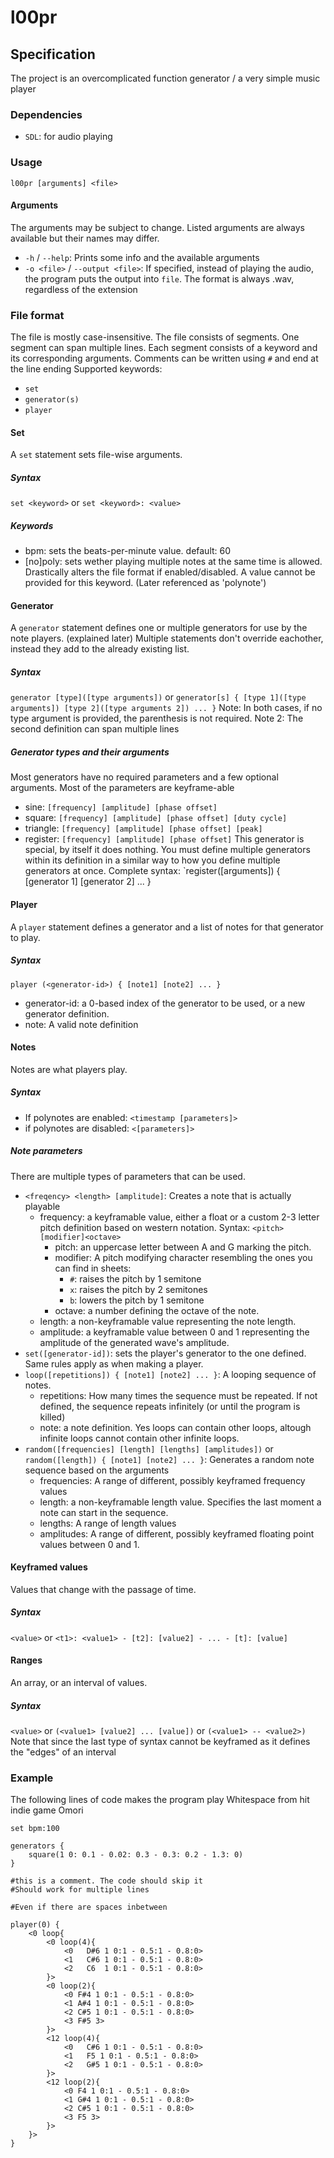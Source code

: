 # l00pr

## Specification

The project is an overcomplicated function generator / a very simple music player

### Dependencies
- `SDL`: for audio playing

### Usage
`l00pr [arguments] <file>`

#### Arguments
The arguments may be subject to change. Listed arguments are always available but their names may differ.
- `-h` / `--help`: Prints some info and the available arguments
- `-o <file>` / `--output <file>`: If specified, instead of playing the audio, the program puts the output into `file`. The format is always .wav, regardless of the extension

### File format
The file is mostly case-insensitive. The file consists of segments. One segment can span multiple lines. Each segment consists of a keyword and its corresponding arguments. Comments can be written using `#` and end at the line ending
Supported keywords:
- `set`
- `generator(s)`
- `player`

#### Set
A `set` statement sets file-wise arguments.

##### Syntax
`set <keyword>` or `set <keyword>: <value>`

##### Keywords
- bpm: sets the beats-per-minute value. default: 60
- [no]poly: sets wether playing multiple notes at the same time is allowed. Drastically alters the file format if enabled/disabled. A value cannot be provided for this keyword. (Later referenced as 'polynote')

#### Generator
A `generator` statement defines one or multiple generators for use by the note players. (explained later) Multiple statements don't override eachother, instead they add to the already existing list.

##### Syntax
`generator [type]([type arguments])` or `generator[s] { [type 1]([type arguments]) [type 2]([type arguments 2]) ... }`
Note: In both cases, if no type argument is provided, the parenthesis is not required.
Note 2: The second definition can span multiple lines

##### Generator types and their arguments
Most generators have no required parameters and a few optional arguments. Most of the parameters are keyframe-able
- sine: `[frequency] [amplitude] [phase offset]`
- square: `[frequency] [amplitude] [phase offset] [duty cycle]`
- triangle: `[frequency] [amplitude] [phase offset] [peak]`
- register: `[frequency] [amplitude] [phase offset]` This generator is special, by itself it does nothing. You must define multiple generators within its definition in a similar way to how you define multiple generators at once. Complete syntax: `register([arguments]) { [generator 1] [generator 2] ... }

#### Player
A `player` statement defines a generator and a list of notes for that generator to play.

##### Syntax
`player (<generator-id>) { [note1] [note2] ... }`
- generator-id: a 0-based index of the generator to be used, or a new generator definition.
- note: A valid note definition

#### Notes
Notes are what players play.

##### Syntax
- If polynotes are enabled:  `<timestamp [parameters]>`
- if polynotes are disabled: `<[parameters]>`

##### Note parameters
There are multiple types of parameters that can be used.
- `<freqency> <length> [amplitude]`: Creates a note that is actually playable
  - frequency: a keyframable value, either a float or a custom 2-3 letter pitch definition based on western notation. Syntax: `<pitch>[modifier]<octave>`
    - pitch: an uppercase letter between A and G marking the pitch.
    - modifier: A pitch modifying  character resembling the ones you can find in sheets:
      - `#`: raises the pitch by 1 semitone
      - `x`: raises the pitch by 2 semitones
      - `b`: lowers the pitch by 1 semitone
    - octave: a number defining the octave of the note.
  - length: a non-keyframable value representing the note length.
  - amplitude: a keyframable value between 0 and 1 representing the amplitude of the generated wave's amplitude.
- `set([generator-id])`: sets the player's generator to the one defined. Same rules apply as when making a player.
- `loop([repetitions]) { [note1] [note2] ... }`: A looping sequence of notes.
  - repetitions: How many times the sequence must be repeated. If not defined, the sequence repeats infinitely (or until the program is killed)
  - note: a note definition. Yes loops can contain other loops, altough infinite loops cannot contain other infinite loops.
- `random([frequencies] [length] [lengths] [amplitudes])` or `random([length]) { [note1] [note2] ... }`: Generates a random note sequence based on the arguments
  - frequencies: A range of different, possibly keyframed frequency values
  - length: a non-keyframable length value. Specifies the last moment a note can start in the sequence.
  - lengths: A range of length values
  - amplitudes: A range of different, possibly keyframed floating point values between 0 and 1.

#### Keyframed values
Values that change with the passage of time.

##### Syntax
`<value>` or `<t1>: <value1> - [t2]: [value2] - ... - [t]: [value]`

#### Ranges
An array, or an interval of values.

##### Syntax
`<value>` or `(<value1> [value2] ... [value])` or `(<value1> -- <value2>)`
Note that since the last type of syntax cannot be keyframed as it defines the "edges" of an interval

### Example
The following lines of code makes the program play Whitespace from hit indie game Omori
```
set bpm:100

generators {
    square(1 0: 0.1 - 0.02: 0.3 - 0.3: 0.2 - 1.3: 0)
}

#this is a comment. The code should skip it
#Should work for multiple lines

#Even if there are spaces inbetween

player(0) {
    <0 loop{ 
        <0 loop(4){
            <0   D#6 1 0:1 - 0.5:1 - 0.8:0>
            <1   C#6 1 0:1 - 0.5:1 - 0.8:0>
            <2   C6  1 0:1 - 0.5:1 - 0.8:0>
        }>
        <0 loop(2){
            <0 F#4 1 0:1 - 0.5:1 - 0.8:0>
            <1 A#4 1 0:1 - 0.5:1 - 0.8:0>
            <2 C#5 1 0:1 - 0.5:1 - 0.8:0>
            <3 F#5 3>
        }>
        <12 loop(4){
            <0   C#6 1 0:1 - 0.5:1 - 0.8:0>
            <1   F5 1 0:1 - 0.5:1 - 0.8:0>
            <2   G#5 1 0:1 - 0.5:1 - 0.8:0>
        }>
        <12 loop(2){
            <0 F4 1 0:1 - 0.5:1 - 0.8:0>
            <1 G#4 1 0:1 - 0.5:1 - 0.8:0>
            <2 C#5 1 0:1 - 0.5:1 - 0.8:0>
            <3 F5 3>
        }>
    }>
}
```

